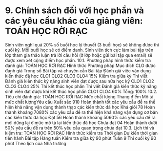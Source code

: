 # 9. Chính sách đối với học phần và các yêu cầu khác của giảng viên: TOÁN HỌC RỜI RẠC
Sinh viên nghỉ quá 20% số buổi học lý thuyết (3 buổi học) sẽ không được thi cuối kỳ. Mỗi buổi học sẽ có điểm danh. Sinh viên tích cực làm bài tập trên lớp tham gia thảo luận trả lời câu hỏi (ở lớp hoặc gửi bài tập qua email) sẽ được xem xét cộng điểm học phần.
10.1. Phương pháp hình thức kiểm tra đánh giá: TOÁN HỌC RỜI RẠC Hình thức Phương pháp Mục đích CLO được đánh giá Trọng số Bài tập và chuyên cần Bài tập Đánh giá việc vận dụng kiến thức đã học CLO1 CLO2 CLO3 CLO4 15%
Kiểm tra giữa kỳ Thi viết Đánh giá kiến thức kỹ năng sinh viên đạt được sau nửa học kỳ CLO1 CLO2 CLO3 CLO4 25%
Thi kết thúc học phần Thi viết Đánh giá kiến thức kỹ năng sinh viên đạt được khi kết thúc học phần CLO1 CLO4 60%
Tổng: 100%
10.2. Tiêu chí đánh giá: TOÁN HỌC RỜI RẠC Mức chất lượng Thang điểm Mô tả mức chất lượngYêu cầu Xuất sắc 910 Hoàn thành tốt các yêu cầu đề ra thể hiện khả năng vận dụng thành thạo các kiến thức đã học
Khá giỏi 78 Hoàn thành khoảng 7080% các yêu cầu đề ra thể hiện khả năng vận dụng cơ bản các kiến thức đã học
Đạt 56 Hoàn thành khoảng 5060% các yêu cầu đề ra mới dừng lại ở mức mô tả lại kiến thức đã học
Chưa đạt 04 Hoàn thành dưới 50% yêu cầu đề ra trên 50% yêu cầu quan trọng chưa đạt
10.3. Lịch thi và kiểm tra: TOÁN HỌC RỜI RẠC Hình thức kiểm tra Thời gian Dự kiến thời gian tiến hành Bài tập Hàng tuần
Kiểm tra giữa kỳ 90 phút Tuần 9
Thi cuối kỳ 90 phút Theo lịch của Nhà trường
